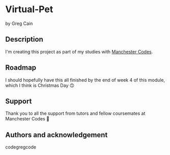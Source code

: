 # Virtual-Pet

by Greg Cain

## Description

I'm creating this project as part of my studies with [Manchester Codes](https://www.manchestercodes.com/).

## Roadmap

I should hopefully have this all finished by the end of week 4 of this module, which I think is Christmas Day 🙃

## Support

Thank you to all the support from tutors and fellow coursemates at Manchester Codes 🙌

## Authors and acknowledgement

codegregcode
